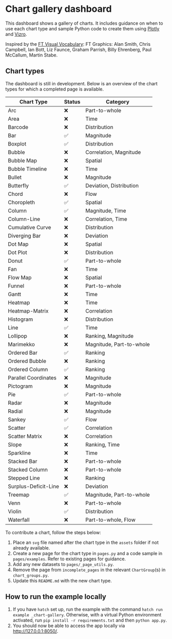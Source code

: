 # Chart gallery dashboard

This dashboard shows a gallery of charts. It includes guidance on when to use each chart type and sample Python code
to create them using [Plotly](https://plotly.com/python/) and [Vizro](https://vizro.mckinsey.com/).

Inspired by the [FT Visual Vocabulary](https://github.com/Financial-Times/chart-doctor/blob/main/visual-vocabulary/README.md):
FT Graphics: Alan Smith, Chris Campbell, Ian Bott, Liz Faunce, Graham Parrish, Billy Ehrenberg, Paul McCallum, Martin Stabe.

## Chart types

The dashboard is still in development. Below is an overview of the chart types for which a completed page is available.

| Chart Type           | Status | Category                 |
| -------------------- | ------ | ------------------------ |
| Arc                  | ❌     | Part-to-whole            |
| Area                 | ❌     | Time                     |
| Barcode              | ❌     | Distribution             |
| Bar                  | ✅     | Magnitude                |
| Boxplot              | ✅     | Distribution             |
| Bubble               | ❌     | Correlation, Magnitude   |
| Bubble Map           | ❌     | Spatial                  |
| Bubble Timeline      | ❌     | Time                     |
| Bullet               | ❌     | Magnitude                |
| Butterfly            | ✅     | Deviation, Distribution  |
| Chord                | ❌     | Flow                     |
| Choropleth           | ✅     | Spatial                  |
| Column               | ✅     | Magnitude, Time          |
| Column-Line          | ❌     | Correlation, Time        |
| Cumulative Curve     | ❌     | Distribution             |
| Diverging Bar        | ❌     | Deviation                |
| Dot Map              | ❌     | Spatial                  |
| Dot Plot             | ❌     | Distribution             |
| Donut                | ✅     | Part-to-whole            |
| Fan                  | ❌     | Time                     |
| Flow Map             | ❌     | Spatial                  |
| Funnel               | ❌     | Part-to-whole            |
| Gantt                | ❌     | Time                     |
| Heatmap              | ❌     | Time                     |
| Heatmap-Matrix       | ❌     | Correlation              |
| Histogram            | ❌     | Distribution             |
| Line                 | ✅     | Time                     |
| Lollipop             | ❌     | Ranking, Magnitude       |
| Marimekko            | ❌     | Magnitude, Part-to-whole |
| Ordered Bar          | ✅     | Ranking                  |
| Ordered Bubble       | ❌     | Ranking                  |
| Ordered Column       | ✅     | Ranking                  |
| Parallel Coordinates | ❌     | Magnitude                |
| Pictogram            | ❌     | Magnitude                |
| Pie                  | ✅     | Part-to-whole            |
| Radar                | ❌     | Magnitude                |
| Radial               | ❌     | Magnitude                |
| Sankey               | ✅     | Flow                     |
| Scatter              | ✅     | Correlation              |
| Scatter Matrix       | ❌     | Correlation              |
| Slope                | ❌     | Ranking, Time            |
| Sparkline            | ❌     | Time                     |
| Stacked Bar          | ❌     | Part-to-whole            |
| Stacked Column       | ❌     | Part-to-whole            |
| Stepped Line         | ❌     | Ranking                  |
| Surplus-Deficit-Line | ❌     | Deviation                |
| Treemap              | ✅     | Magnitude, Part-to-whole |
| Venn                 | ❌     | Part-to-whole            |
| Violin               | ✅     | Distribution             |
| Waterfall            | ❌     | Part-to-whole, Flow      |

To contribute a chart, follow the steps below:

1. Place an `svg` file named after the chart type in the `assets` folder if not already available.
2. Create a new page for the chart type in `pages.py` and a code sample in `pages/examples`. Refer to existing pages for guidance.
3. Add any new datasets to `pages/_page_utils.py`.
4. Remove the page from `incomplete_pages` in the relevant `ChartGroup`(s) in `chart_groups.py`.
5. Update this `README.md` with the new chart type.

## How to run the example locally

1. If you have `hatch` set up, run the example with the command `hatch run example _chart-gallery`.
   Otherwise, with a virtual Python environment activated, run `pip install -r requirements.txt` and then `python app.py`.
2. You should now be able to access the app locally via http://127.0.0.1:8050/.
